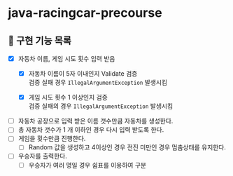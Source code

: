 # java-racingcar-precourse

## 🔧 구현 기능 목록
- [X]  자동차 이름, 게임 시도 횟수 입력 받음 
    - [X]  자동차 이름이 5자 이내인지 Validate 검증    
         검증 실패 경우 `IllegalArgumentException` 발생시킴

    - [X]  게임 시도 횟수 1 이상인지 검증    
         검증 실패의 경우  `IllegalArgumentException` 발생시킴
- [ ]  자동차 공장으로 입력 받은 이름 갯수만큼 자동차를 생성한다.
- [ ]  총 자동차 갯수가 1 개 이하인 경우 다시 입력 받도록 한다.
- [ ]  게임을 횟수만큼 진행한다.
    - [ ]  Random 값을 생성하고 4이상인 경우 전진 미만인 경우 멈춤상태를 유지한다.
- [ ]  우승자를 출력한다.
    - [ ]  우승자가 여러 명일 경우 쉼표를 이용하여 구분